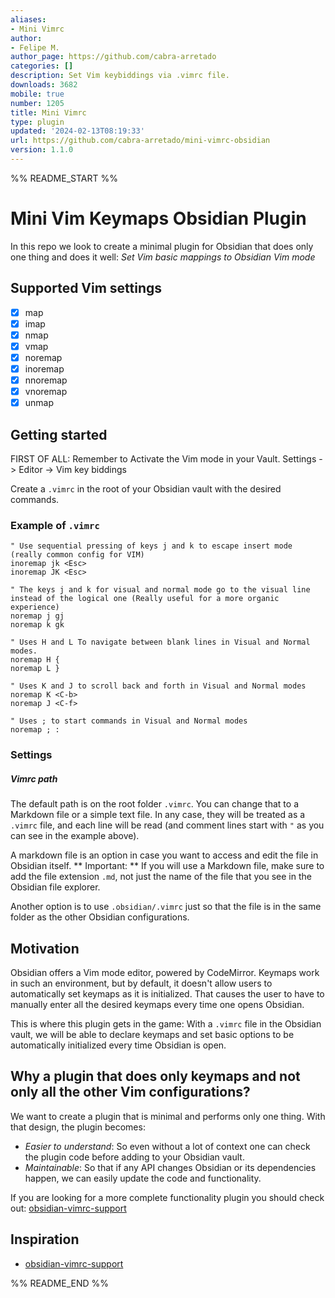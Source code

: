```yaml
---
aliases:
- Mini Vimrc
author:
- Felipe M.
author_page: https://github.com/cabra-arretado
categories: []
description: Set Vim keybiddings via .vimrc file.
downloads: 3682
mobile: true
number: 1205
title: Mini Vimrc
type: plugin
updated: '2024-02-13T08:19:33'
url: https://github.com/cabra-arretado/mini-vimrc-obsidian
version: 1.1.0
---
```


%% README_START %%

# Mini Vim Keymaps Obsidian Plugin
In this repo we look to create a minimal plugin for Obsidian that does only one thing and does it well: *Set Vim basic mappings to Obsidian Vim mode*

## Supported Vim settings
- [x] map
- [x] imap
- [x] nmap
- [x] vmap
- [x] noremap
- [x] inoremap
- [x] nnoremap
- [x] vnoremap
- [x] unmap

## Getting started
FIRST OF ALL: Remember to Activate the Vim mode in your Vault. Settings -> Editor -> Vim key biddings

Create a `.vimrc` in the root of your Obsidian vault with the desired commands.

### Example of `.vimrc`
``` vimscript
" Use sequential pressing of keys j and k to escape insert mode (really common config for VIM)
inoremap jk <Esc>
inoremap JK <Esc>

" The keys j and k for visual and normal mode go to the visual line instead of the logical one (Really useful for a more organic experience)
noremap j gj
noremap k gk

" Uses H and L To navigate between blank lines in Visual and Normal modes.
noremap H {
noremap L }

" Uses K and J to scroll back and forth in Visual and Normal modes
noremap K <C-b>
noremap J <C-f>

" Uses ; to start commands in Visual and Normal modes
noremap ; :
```
### Settings
##### Vimrc path
The default path is on the root folder `.vimrc`.
You can change that to a Markdown file or a simple text file.
In any case, they will be treated as a `.vimrc` file, and each line will be read (and comment lines start with `"` as you can see in the example above).

A markdown file is an option in case you want to access and edit the file in Obsidian itself.
** Important: ** If you will use a Markdown file, make sure to add the file extension `.md`, not just the name of the file that you see in the Obsidian file explorer.

Another option is to use `.obsidian/.vimrc` just so that the file is in the same folder as the other Obsidian configurations.

## Motivation
Obsidian offers a Vim mode editor, powered by CodeMirror. Keymaps work in such an environment, but by default, it doesn't allow users to automatically set keymaps as it is initialized. That causes the user to have to manually enter all the desired keymaps every time one opens Obsidian.

This is where this plugin gets in the game: With a `.vimrc` file in the Obsidian vault, we will be able to declare keymaps and set basic options to be automatically initialized every time Obsidian is open.

## Why a plugin that does only keymaps and not only all the other Vim configurations?
We want to create a plugin that is minimal and performs only one thing.
With that design, the plugin becomes:
* *Easier to understand*: So even without a lot of context one can check the plugin code before adding to your Obsidian vault.
* *Maintainable*: So that if any API changes Obsidian or its dependencies happen, we can easily update the code and functionality.

If you are looking for a more complete functionality plugin you should check out: [obsidian-vimrc-support](https://github.com/esm7/obsidian-vimrc-support)

## Inspiration
* [obsidian-vimrc-support](https://github.com/esm7/obsidian-vimrc-support)


%% README_END %%